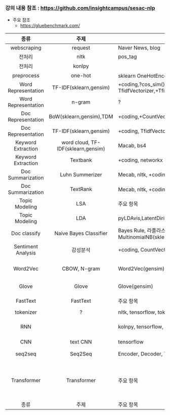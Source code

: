 ### 강의 내용 참조 : https://github.com/insightcampus/sesac-nlp
* 주요 참조 
  * https://gluebenchmark.com/


|   종류   |   주제   | 주요 항목 | 작성 |데이터| 참조 |
| :------: | :------: | --------- | ----------------- |-| :--: |
| webscraping | request | Naver News, blog | |-|[ipynb](https://github.com/insightcampus/sesac-nlp/blob/main/ipynb/03%20%E1%84%89%E1%85%B5%E1%86%AF%E1%84%89%E1%85%B3%E1%86%B8%20-%20%20%E1%84%83%E1%85%A6%E1%84%8B%E1%85%B5%E1%84%90%E1%85%A5%20%E1%84%89%E1%85%AE%E1%84%8C%E1%85%B5%E1%86%B8%20-%20%E1%84%82%E1%85%A6%E1%84%8B%E1%85%B5%E1%84%87%E1%85%A5%20%E1%84%82%E1%85%B2%E1%84%89%E1%85%B3%2C%20%E1%84%87%E1%85%B3%E1%86%AF%E1%84%85%E1%85%A9%E1%84%80%E1%85%B3%20%E1%84%89%E1%85%AE%E1%84%8C%E1%85%B5%E1%86%B8.ipynb) |
| 전처리 | nltk | pos_tag | [ipynb english](./codes/NLTK_english.ipynb)|-| [ipynb](https://github.com/insightcampus/sesac-nlp/blob/main/ipynb/04%20%E1%84%89%E1%85%B5%E1%86%AF%E1%84%89%E1%85%B3%E1%86%B8%20-%20%E1%84%8C%E1%85%A5%E1%86%AB%E1%84%8E%E1%85%A5%E1%84%85%E1%85%B5%20(Preprocessing).ipynb) |
| 전처리 | konlpy |  | [ipynb](./codes/NLTK_korean.ipynb), [ipynb](./codes/Natural_Language_Processing_beginner.ipynb)|| [ipynb](https://github.com/insightcampus/sesac-nlp/blob/main/ipynb/04%20%E1%84%89%E1%85%B5%E1%86%AF%E1%84%89%E1%85%B3%E1%86%B8%20-%20%E1%84%8C%E1%85%A5%E1%86%AB%E1%84%8E%E1%85%A5%E1%84%85%E1%85%B5%20(Preprocessing).ipynb) |
| preprocess | one-hot | sklearn OneHotEncoder/LabelEncoder, 유사도 계산 |  |-| [ipynb](https://github.com/insightcampus/sesac-nlp/blob/main/ipynb/06%20%E1%84%89%E1%85%B5%E1%86%AF%E1%84%89%E1%85%B3%E1%86%B8%20-%20%E1%84%91%E1%85%AD%E1%84%92%E1%85%A7%E1%86%AB(Representation)%20-%20%E1%84%83%E1%85%A1%E1%86%AB%E1%84%8B%E1%85%A5%E1%84%8B%E1%85%B4%20%E1%84%91%E1%85%AD%E1%84%92%E1%85%A7%E1%86%AB%20(%E1%84%8B%E1%85%AF%E1%86%AB%E1%84%92%E1%85%A1%E1%86%BA%E1%84%8B%E1%85%B5%E1%86%AB%E1%84%8F%E1%85%A9%E1%84%83%E1%85%B5%E1%86%BC%2C%20%E1%84%8B%E1%85%B2%E1%84%89%E1%85%A1%E1%84%83%E1%85%A9%E1%84%80%E1%85%A8%E1%84%89%E1%85%A1%E1%86%AB%2C%20%E1%84%83%E1%85%A1%E1%86%AB%E1%84%8B%E1%85%A5%E1%84%8B%E1%85%B5%E1%86%B7%E1%84%87%E1%85%A6%E1%84%83%E1%85%B5%E1%86%BC%20%E1%84%80%E1%85%A2%E1%84%8B%E1%85%AD).ipynb) |
| Word Representation | TF-IDF(sklearn,gensim) |+coding,?cos_sim(),+CountVectorizer,?TfidfVectorizer,+TfidfModel,linear_kernel,| [ipynb](./codes/cos_similarity.ipynb)| -|[ipynb](https://github.com/insightcampus/sesac-nlp/blob/main/ipynb/08%20%E1%84%89%E1%85%B5%E1%86%AF%E1%84%89%E1%85%B3%E1%86%B8%20-%20%E1%84%91%E1%85%AD%E1%84%92%E1%85%A7%E1%86%AB(Representation)%20-%20%E1%84%83%E1%85%A1%E1%86%AB%E1%84%8B%E1%85%A5%E1%84%8B%E1%85%B4%20%E1%84%91%E1%85%AD%E1%84%92%E1%85%A7%E1%86%AB%20(TF-IDF%2C%20nGram).ipynb) |
| Word Representation | n-gram | ? | ? | ?|
| Doc Representation | BoW(sklearn,gensim),TDM | +coding,+CountVectorizer | ? | -|[ipynb](https://github.com/insightcampus/sesac-nlp/blob/main/ipynb/10%20%E1%84%89%E1%85%B5%E1%86%AF%E1%84%89%E1%85%B3%E1%86%B8%20-%20%E1%84%91%E1%85%AD%E1%84%92%E1%85%A7%E1%86%AB(Representation)%20-%20%E1%84%86%E1%85%AE%E1%86%AB%E1%84%89%E1%85%A5%E1%84%8B%E1%85%B4%20%E1%84%91%E1%85%AD%E1%84%92%E1%85%A7%E1%86%AB%20(BoW%2C%20TDM).ipynb)|
| Doc Representation | TF-IDF(sklearn,gensim) |+coding, TfidfVectorizer,?cos_sim() |[ipynb](./codes/cos_similarity.ipynb) | [ipynb](https://github.com/insightcampus/sesac-nlp/blob/main/ipynb/12%20%E1%84%89%E1%85%B5%E1%86%AF%E1%84%89%E1%85%B3%E1%86%B8%20-%20%E1%84%91%E1%85%AD%E1%84%92%E1%85%A7%E1%86%AB(Representation)%20-%20%E1%84%86%E1%85%AE%E1%86%AB%E1%84%89%E1%85%A5%20%E1%84%91%E1%85%AD%E1%84%92%E1%85%A7%E1%86%AB%20(TF-IDF).ipynb) |
| Keyword Extraction | word cloud, TF-IDF(sklearn,gensim) | Macab, bs4 | [?wordcloud](./codes/wordcloud.ipynb),[wordcloud](./codes/wordcloud_wikipedi.ipynb) |?Naver News| [pdf](https://github.com/insightcampus/sesac-nlp/blob/main/17%20%E1%84%80%E1%85%A1%E1%86%BC%E1%84%8B%E1%85%B4%20-%20%E1%84%90%E1%85%A9%E1%86%BC%E1%84%80%E1%85%A8%E1%84%80%E1%85%B5%E1%84%87%E1%85%A1%E1%86%AB%20%E1%84%8C%E1%85%A1%E1%84%8B%E1%85%A7%E1%86%AB%E1%84%8B%E1%85%A5%E1%84%8E%E1%85%A5%E1%84%85%E1%85%B5%20-%20%E1%84%8F%E1%85%B5%E1%84%8B%E1%85%AF%E1%84%83%E1%85%B3%20%E1%84%8E%E1%85%AE%E1%84%8E%E1%85%AE%E1%86%AF%20(TF-IDF).pdf),[ipynb](https://github.com/insightcampus/sesac-nlp/blob/main/ipynb/18%20%E1%84%89%E1%85%B5%E1%86%AF%E1%84%89%E1%85%B3%E1%86%B8%20-%20%E1%84%90%E1%85%A9%E1%86%BC%E1%84%80%E1%85%A8%E1%84%80%E1%85%B5%E1%84%87%E1%85%A1%E1%86%AB%20%E1%84%8C%E1%85%A1%E1%84%8B%E1%85%A7%E1%86%AB%E1%84%8B%E1%85%A5%E1%84%8E%E1%85%A5%E1%84%85%E1%85%B5%20-%20%E1%84%8F%E1%85%B5%E1%84%8B%E1%85%AF%E1%84%83%E1%85%B3%20%E1%84%8E%E1%85%AE%E1%84%8E%E1%85%AE%E1%86%AF%20(TF-IDF).ipynb) |
| Keyword Extraction  | Textbank | +coding, networkx | [-]() | 데이터 |[pdf](https://github.com/insightcampus/sesac-nlp/blob/main/19%20%EA%B0%95%EC%9D%98%20-%20%ED%86%B5%EA%B3%84%EA%B8%B0%EB%B0%98%20%EC%9E%90%EC%97%B0%EC%96%B4%EC%B2%98%EB%A6%AC%20-%20%ED%82%A4%EC%9B%8C%EB%93%9C%20%EC%B6%94%EC%B6%9C%20(TextRank).pdf), [ipynb](https://github.com/insightcampus/sesac-nlp/blob/main/ipynb/20%20%E1%84%89%E1%85%B5%E1%86%AF%E1%84%89%E1%85%B3%E1%86%B8%20-%20%E1%84%90%E1%85%A9%E1%86%BC%E1%84%80%E1%85%A8%E1%84%80%E1%85%B5%E1%84%87%E1%85%A1%E1%86%AB%20%E1%84%8C%E1%85%A1%E1%84%8B%E1%85%A7%E1%86%AB%E1%84%8B%E1%85%A5%E1%84%8E%E1%85%A5%E1%84%85%E1%85%B5%20-%20%E1%84%8F%E1%85%B5%E1%84%8B%E1%85%AF%E1%84%83%E1%85%B3%20%E1%84%8E%E1%85%AE%E1%84%8E%E1%85%AE%E1%86%AF%20(TextRank).ipynb) |
| Doc Summarization | Luhn Summerizer | Mecab, nltk, +coding | [-]() | 데이터 |[pdf](https://github.com/insightcampus/sesac-nlp/blob/main/21%20%EA%B0%95%EC%9D%98%20-%20%ED%86%B5%EA%B3%84%EA%B8%B0%EB%B0%98%20%EC%9E%90%EC%97%B0%EC%96%B4%EC%B2%98%EB%A6%AC%20-%20%EB%AC%B8%EC%84%9C%20%EC%9A%94%EC%95%BD%20(Luhn%20Summerizer).pdf),[ipynb](https://github.com/insightcampus/sesac-nlp/blob/main/ipynb/22%20%E1%84%89%E1%85%B5%E1%86%AF%E1%84%89%E1%85%B3%E1%86%B8%20-%20%E1%84%90%E1%85%A9%E1%86%BC%E1%84%80%E1%85%A8%E1%84%80%E1%85%B5%E1%84%87%E1%85%A1%E1%86%AB%20%E1%84%8C%E1%85%A1%E1%84%8B%E1%85%A7%E1%86%AB%E1%84%8B%E1%85%A5%E1%84%8E%E1%85%A5%E1%84%85%E1%85%B5%20-%20%E1%84%86%E1%85%AE%E1%86%AB%E1%84%89%E1%85%A5%20%E1%84%8B%E1%85%AD%E1%84%8B%E1%85%A3%E1%86%A8%20(Luhn%20Summerizer).ipynb)|
| Doc Summarization | TextRank | Mecab, nltk, +coding(자카드유사도) | [-]() | 데이터 |[pdf](https://github.com/insightcampus/sesac-nlp/blob/main/23%20%EA%B0%95%EC%9D%98%20-%20%ED%86%B5%EA%B3%84%EA%B8%B0%EB%B0%98%20%EC%9E%90%EC%97%B0%EC%96%B4%EC%B2%98%EB%A6%AC%20-%20%EB%AC%B8%EC%84%9C%20%EC%9A%94%EC%95%BD%20(TextRank).pdf), [ipynb](https://github.com/insightcampus/sesac-nlp/blob/main/ipynb/24%20%E1%84%89%E1%85%B5%E1%86%AF%E1%84%89%E1%85%B3%E1%86%B8%20-%20%E1%84%90%E1%85%A9%E1%86%BC%E1%84%80%E1%85%A8%E1%84%80%E1%85%B5%E1%84%87%E1%85%A1%E1%86%AB%20%E1%84%8C%E1%85%A1%E1%84%8B%E1%85%A7%E1%86%AB%E1%84%8B%E1%85%A5%E1%84%8E%E1%85%A5%E1%84%85%E1%85%B5%20-%20%E1%84%86%E1%85%AE%E1%86%AB%E1%84%89%E1%85%A5%20%E1%84%8B%E1%85%AD%E1%84%8B%E1%85%A3%E1%86%A8%20(TextRank).ipynb) |
| Topic Modeling | LSA | 주요 항목 | [-]() | 데이터 |[pdf](https://github.com/insightcampus/sesac-nlp/blob/main/25%20%EA%B0%95%EC%9D%98%20-%20%ED%86%B5%EA%B3%84%EA%B8%B0%EB%B0%98%20%EC%9E%90%EC%97%B0%EC%96%B4%EC%B2%98%EB%A6%AC%20-%20%ED%86%A0%ED%94%BD%EB%AA%A8%EB%8D%B8%EB%A7%81%20(LSA).pdf), [ipynb](https://github.com/insightcampus/sesac-nlp/blob/main/ipynb/26%20%E1%84%89%E1%85%B5%E1%86%AF%E1%84%89%E1%85%B3%E1%86%B8%20-%20%E1%84%90%E1%85%A9%E1%86%BC%E1%84%80%E1%85%A8%E1%84%80%E1%85%B5%E1%84%87%E1%85%A1%E1%86%AB%20%E1%84%8C%E1%85%A1%E1%84%8B%E1%85%A7%E1%86%AB%E1%84%8B%E1%85%A5%E1%84%8E%E1%85%A5%E1%84%85%E1%85%B5%20-%20%E1%84%90%E1%85%A9%E1%84%91%E1%85%B5%E1%86%A8%E1%84%86%E1%85%A9%E1%84%83%E1%85%A6%E1%86%AF%E1%84%85%E1%85%B5%E1%86%BC%20(LSA).ipynb) |
| Topic Modeling | LDA | pyLDAvis,LatentDirichletAllocation(sklearn),LdaModel(gensim)  | [ipynb part](./codes/TM_totalcode_1124.ipynb) | fetch_20newsgroups(sklearn) |[ipynb](https://github.com/insightcampus/sesac-nlp/blob/main/ipynb/28%20%E1%84%89%E1%85%B5%E1%86%AF%E1%84%89%E1%85%B3%E1%86%B8%20-%20%E1%84%90%E1%85%A9%E1%86%BC%E1%84%80%E1%85%A8%E1%84%80%E1%85%B5%E1%84%87%E1%85%A1%E1%86%AB%20%E1%84%8C%E1%85%A1%E1%84%8B%E1%85%A7%E1%86%AB%E1%84%8B%E1%85%A5%E1%84%8E%E1%85%A5%E1%84%85%E1%85%B5%20-%20%E1%84%90%E1%85%A9%E1%84%91%E1%85%B5%E1%86%A8%E1%84%86%E1%85%A9%E1%84%83%E1%85%A6%E1%86%AF%E1%84%85%E1%85%B5%E1%86%BC%20(LDA).ipynb) |
| Doc classify | Naive Bayes Classifier | Bayes Rule, 라플라스 스므딩, +coding, defaultdict, Pipeline, MultinomialNB(sklearn),TfidfTransformer| [-]() | custom, fetch_20newsgroups |[ipynb](https://github.com/insightcampus/sesac-nlp/blob/main/ipynb/30%20%E1%84%89%E1%85%B5%E1%86%AF%E1%84%89%E1%85%B3%E1%86%B8%20-%20%E1%84%90%E1%85%A9%E1%86%BC%E1%84%80%E1%85%A8%E1%84%80%E1%85%B5%E1%84%87%E1%85%A1%E1%86%AB%20%E1%84%8C%E1%85%A1%E1%84%8B%E1%85%A7%E1%86%AB%E1%84%8B%E1%85%A5%E1%84%8E%E1%85%A5%E1%84%85%E1%85%B5%20-%20%E1%84%86%E1%85%AE%E1%86%AB%E1%84%89%E1%85%A5%E1%84%87%E1%85%AE%E1%86%AB%E1%84%85%E1%85%B2%20(NBC).ipynb) |
| Sentiment Analysis | 감성분석 | +coding, CountVectorizer, MultinomialNB, train_test_split | [ipynb](./codes/10_Sentiment_AnalysisWithMeCab.ipynb) | custom,KnuSentiLex, 네이버감성분류 |[pdf](https://github.com/insightcampus/sesac-nlp/blob/main/31%20%EA%B0%95%EC%9D%98%20-%20%ED%86%B5%EA%B3%84%EA%B8%B0%EB%B0%98%20%EC%9E%90%EC%97%B0%EC%96%B4%EC%B2%98%EB%A6%AC%20-%20%EA%B0%90%EC%84%B1%EB%B6%84%EC%84%9D.pdf), [ipynb](https://github.com/insightcampus/sesac-nlp/blob/main/ipynb/31%20%E1%84%89%E1%85%B5%E1%86%AF%E1%84%89%E1%85%B3%E1%86%B8%20-%20%E1%84%90%E1%85%A9%E1%86%BC%E1%84%80%E1%85%A8%E1%84%80%E1%85%B5%E1%84%87%E1%85%A1%E1%86%AB%20%E1%84%8C%E1%85%A1%E1%84%8B%E1%85%A7%E1%86%AB%E1%84%8B%E1%85%A5%E1%84%8E%E1%85%A5%E1%84%85%E1%85%B5%20-%20%E1%84%80%E1%85%A1%E1%86%B7%E1%84%89%E1%85%A5%E1%86%BC%E1%84%87%E1%85%AE%E1%86%AB%E1%84%89%E1%85%A5%E1%86%A8.ipynb) |
| Word2Vec | CBOW, N-gram | Word2Vec(gensim) | [-]() | word_embedding_culture,  |[pdf 1](https://github.com/insightcampus/sesac-nlp/blob/main/32%20%EA%B0%95%EC%9D%98%20-%20%EC%9E%84%EB%B2%A0%EB%94%A9%20(Embedding)%20-%20Word2Vec.pdf), [pdf 2](https://github.com/insightcampus/sesac-nlp/blob/main/33%20%EA%B0%95%EC%9D%98%20-%20%EC%9E%84%EB%B2%A0%EB%94%A9%20(Embedding)%20-%20Word2Vec%20%EC%A7%81%EC%A0%91%EA%B5%AC%ED%98%84.pdf), [ipynb](https://github.com/insightcampus/sesac-nlp/blob/main/ipynb/32%20%EC%8B%A4%EC%8A%B5%20-%20%EC%9E%84%EB%B2%A0%EB%94%A9%20(Embedding)%20-%20Word2Vec.ipynb) |
| Glove | Glove | Glove(gensim) | [-]() | word_embedding_it.csv, word_embedding_culture.csv |[pdf](https://github.com/insightcampus/sesac-nlp/blob/main/34%20%EA%B0%95%EC%9D%98%20-%20%EC%9E%84%EB%B2%A0%EB%94%A9%20(Embedding)%20-%20GloVe.pdf), [ipynb](https://github.com/insightcampus/sesac-nlp/blob/main/ipynb/34%20%E1%84%89%E1%85%B5%E1%86%AF%E1%84%89%E1%85%B3%E1%86%B8%20-%20%E1%84%8B%E1%85%B5%E1%86%B7%E1%84%87%E1%85%A6%E1%84%83%E1%85%B5%E1%86%BC%20(Embedding)%20-%20GloVe%20%E1%84%89%E1%85%B5%E1%86%AF%E1%84%89%E1%85%B3%E1%86%B8.ipynb) |
| FastText | FastText | 주요 항목 | [-]() | word_embedding_it.csv, word_embedding_culture.csv  |[pdf](), [ipynb]() |
| tokenizer | ? | nltk, tensorflow, tokenizer | [ipynb](./codes/NLTK.ipynb) | -|:--: |
| RNN | |kolnpy, tensorflow, LSTM, Bidirectional()| [ipynb](./codes/NaverSentimentAnalysis_LSTM.ipynb), [ipynb loadmodel](./codes/NaverSentimentAnalysis_loadmodel_LSTM.ipynb), [imdb GRU](./codes/imdb_embedding.ipynb),... |Naver 영화 댓글 감성분석, IMDB |[pdf](), [ipynb]() |
| CNN | text CNN | tensorflow | [-]() | 데이터 |[ipynb](https://colab.research.google.com/github/dipanjanS/nlp_workshop_odsc19/blob/master/Module05%20-%20NLP%20Applications/Project07B%20-%20Text%20Classification%20Deep%20Learning%20CNN%20Models.ipynb) |
| seq2seq | Seq2Seq|Encoder, Decoder, Teacher Forcing, Tensorflow| [ipynb](./codes/seq2seq.ipynb), [ipynb](./codes/seq2seq_preprocess.ipynb)  | -|[pdf](), [ipynb]()|
| Transformer | Transformer | 주요 항목 | [-]() | [AI hub](https://aihub.or.kr/sample_data_board) |[pdf](), [ipynb](), [한국어-영어 모델 만들기](https://velog.io/@nawnoes/Transformer%EB%A1%9C-%ED%95%9C%EA%B5%AD%EC%96%B4-%EC%98%81%EC%96%B4-%EB%B2%88%EC%97%AD-%EB%AA%A8%EB%8D%B8-%EB%A7%8C%EB%93%A4%EA%B8%B0) |
| 종류 | 주제 | 주요 항목 | [-]() | 데이터 |[-]() |

